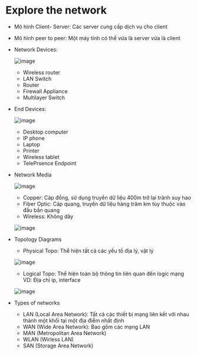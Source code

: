 # Explore the network
* Mô hình Client- Server: Các server cung cấp dịch vụ cho client
* Mô hình peer to peer: Một máy tính có thể vừa là server vừa là client
* Network Devices:
  
  ![image](https://github.com/Pvuong1/CCNA/assets/92532460/cdbe154b-fb45-4557-8177-8d71afa49765)

  * Wireless router
  * LAN Switch
  * Router
  * Firewall Appliance
  * Multilayer Switch
* End Devices:

  ![image](https://github.com/Pvuong1/CCNA/assets/92532460/33430dbd-bc82-477d-a280-d490ac1cb184)

  * Desktop computer
  * IP phone
  * Laptop
  * Printer
  * Wireless tablet
  * TelePrsence Endpoint
* Network Media

  ![image](https://github.com/Pvuong1/CCNA/assets/92532460/3d8e1967-ff94-4275-8ff8-9b1a74fe48bf)

  * Copper: Cáp đồng, sử dụng truyền dữ liệu 400m trở lại tránh suy hao
  * Fiber Optic: Cáp quang, truyền dữ liệu hàng trăm km tùy thuộc vào đầu bắn quang
  * Wireless: Không dây
    
  ![image](https://github.com/Pvuong1/CCNA/assets/92532460/11dc8857-ceb8-4052-b575-bbebef24267e)

* Topology Diagrams
  * Physical Topo: Thể hiện tất cả các yếu tố địa lý, vật lý

  ![image](https://github.com/Pvuong1/CCNA/assets/92532460/b34864ca-4e77-47e6-b15c-28e1e8b4794e)

  * Logical Topo: Thể hiện toàn bộ thông tin liên quan đến logic mạng VD: Địa chỉ ip, interface
  
  ![image](https://github.com/Pvuong1/CCNA/assets/92532460/78d7d4a4-769b-4bd7-b09b-b0445e00e5f2)

* Types of networks
    * LAN (Local Area Network): Tất cả các thiết bị mạng liên kết với nhau thành một khối tại một địa điểm nhất định
    * WAN (Wide Area Network): Bao gồm các mạng LAN
    * MAN (Metropolitan Area Network)
    * WLAN (Wirless LAN)
    * SAN (Storage Area Network)
